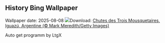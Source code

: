 ## History Bing Wallpaper
Wallpaper date: 2025-08-08
![](https://www.bing.com/th?id=OHR.IguazuArgentina_FR-FR7785878187_UHD.jpg&w=1000)Download: [Chutes des Trois Mousquetaires, Iguazú, Argentine (© Mark Meredith/Getty Images)](https://www.bing.com/th?id=OHR.IguazuArgentina_FR-FR7785878187_UHD.jpg)

Auto get programm by LtgX
